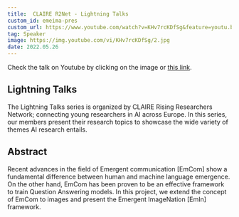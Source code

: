 ```yaml
---
title:  CLAIRE R2Net - Lightning Talks
custom_id: emeima-pres
custom_url: https://www.youtube.com/watch?v=KHv7rcKDfSg&feature=youtu.be
tag: Speaker
image: https://img.youtube.com/vi/KHv7rcKDfSg/2.jpg
date: 2022.05.26
---
```


Check the talk on Youtube by clicking on the image or [this link]( https://www.youtube.com/watch?v=KHv7rcKDfSg&feature=youtu.be).

## Lightning Talks

The Lightning Talks series is organized by CLAIRE Rising Researchers Network; connecting young researchers in AI across Europe. In this series, our members present their research topics to showcase the wide variety of themes AI research entails.

## Abstract

 Recent advances in the field of Emergent communication [EmCom] show a fundamental difference between human and machine language emergence. On the other hand, EmCom has been proven to be an effective framework to train Question Answering models. In this project, we extend the concept of EmCom to images and present the Emergent ImageNation [EmIn] framework.

